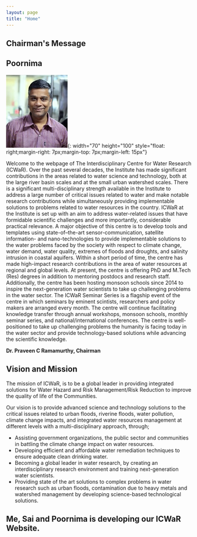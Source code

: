 ```yaml
---
layout: page
title: "Home"
---
```


## Chairman's Message
## Poornima

![img](https://github.com/arindan/icwar/blob/master/assets/Dr_PRamamurthy_photo.jpg){: width="70" height="100" style="float: right;margin-right: 7px;margin-top: 7px;margin-left: 15px"}

Welcome to the webpage of The Interdisciplinary Centre for Water Research (ICWaR). Over the past several decades, the Institute has made significant contributions in the areas related to water science and technology, both at the large river basin scales and at the small urban watershed scales. There is a significant multi-disciplinary strength available in the Institute to address a large number of critical issues related to water and make notable research contributions while simultaneously providing implementable solutions to problems related to water resources in the country. ICWaR at the Institute is set up with an aim to address water-related issues that have formidable scientific challenges and more importantly, considerable practical relevance. A major objective of this centre is to develop tools and templates using state-of–the-art sensor-communication, satellite information- and nano-technologies to provide implementable solutions to the water problems faced by the society with respect to climate change, water demand, water quality, extremes of floods and droughts, and salinity intrusion in coastal aquifers. Within a short period of time, the centre has made high-impact research contributions in the area of water resources at regional and global levels. At present, the centre is offering PhD and M.Tech (Res) degrees in addition to mentoring postdocs and research staff. Additionally, the centre has been hosting monsoon schools since 2014 to inspire the next-generation water scientists to take up challenging problems in the water sector. The ICWaR Seminar Series is a flagship event of the centre in which seminars by eminent scintists, researchers and policy makers are arranged every month. The centre will continue facilitating knowledge transfer through annual workshops, monsoon schools, monthly seminar series, and national/international conferences. The centre is well-positioned to take up challenging problems the humanity is facing today in the water sector and provide technology-based solutions while advancing the scientific knowledge.

**Dr. Praveen C Ramamurthy, Chairman**

## Vision and Mission

The mission of ICWaR, is to be a global leader in providing integrated solutions for Water Hazard and Risk Management/Risk Reduction to improve the quality of life of the Communities.

Our vision is to provide advanced science and technology solutions to the critical issues related to urban floods, riverine floods, water pollution, climate change impacts, and integrated water resources management at different levels with a multi-disciplinary approach, through;

* Assisting government organizations, the public sector and communities in battling the climate change impact on water resources.
* Developing efficient and affordable water remediation techniques to ensure adequate clean drinking water.
* Becoming a global leader in water research, by creating an interdisciplinary research environment and training next-generation water scientists.
* Providing state of the art solutions to complex problems in water research such as urban floods, contamination due to heavy metals and watershed management by developing science-based technological solutions.


## Me, Sai and Poornima is developing our ICWaR Website.

